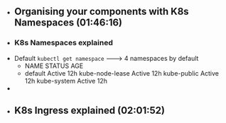 - ## Organising your components with K8s Namespaces (01:46:16)
- ### K8s Namespaces explained
- Default `kubectl get namespace`  ---> 4 namespaces by default
	- NAME              STATUS     AGE
	- default           Active     12h
	  kube-node-lease   Active     12h
	  kube-public       Active     12h
	  kube-system       Active     12h
-
- ## K8s Ingress explained (02:01:52)